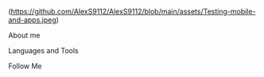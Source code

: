 (https://github.com/AlexS9112/AlexS9112/blob/main/assets/Testing-mobile-and-apps.jpeg)

About me

Languages and Tools

Follow Me